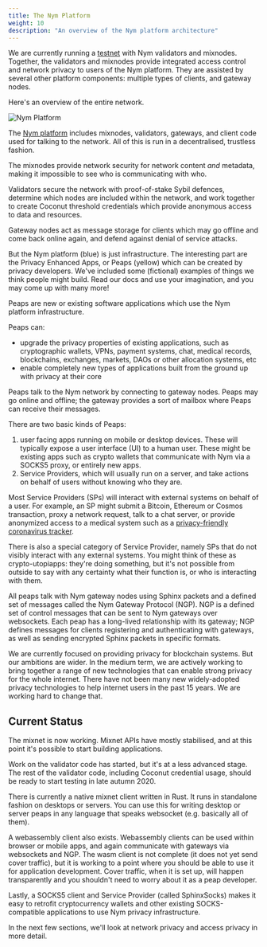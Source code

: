 ```yaml
---
title: The Nym Platform
weight: 10
description: "An overview of the Nym platform architecture"
---
```


We are currently running a [testnet](https://dashboard.nymtech.net) with Nym validators and mixnodes. Together, the validators and mixnodes provide integrated access control and network privacy to users of the Nym platform. They are assisted by several other platform components: multiple types of clients, and gateway nodes.

Here's an overview of the entire network. 

![Nym Platform](/docs/images/nym-platform.png)

The [Nym platform](https://github.com/nymtech/nym) includes mixnodes, validators, gateways, and client code used for talking to the network. All of this is run in a decentralised, trustless fashion. 

The mixnodes provide network security for network content *and* metadata, making it impossible to see who is communicating with who. 

Validators secure the network with proof-of-stake Sybil defences, determine which nodes are included within the network, and work together to create Coconut threshold credentials which provide anonymous access to data and resources. 

Gateway nodes act as message storage for clients which may go offline and come back online again, and defend against denial of service attacks.

But the Nym platform (blue) is just infrastructure. The interesting part are the Privacy Enhanced Apps, or Peaps (yellow) which can be created by privacy developers. We've included some (fictional) examples of things we think people might build. Read our docs and use your imagination, and you may come up with many more!

Peaps are new or existing software applications which use the Nym platform infrastructure. 

Peaps can: 

* upgrade the privacy properties of existing applications, such as cryptographic wallets, VPNs, payment systems, chat, medical records, blockchains, exchanges, markets, DAOs or other allocation systems, etc
* enable completely new types of applications built from the ground up with privacy at their core

Peaps talk to the Nym network by connecting to gateway nodes. Peaps may go online and offline; the gateway provides a sort of mailbox where Peaps can receive their messages. 

There are two basic kinds of Peaps:

1. user facing apps running on mobile or desktop devices. These will typically expose a user interface (UI) to a human user. These might be existing apps such as crypto wallets that communicate with Nym via a SOCKS5 proxy, or entirely new apps.
2. Service Providers, which will usually run on a server, and take actions on behalf of users without knowing who they are.

Most Service Providers (SPs) will interact with external systems on behalf of a user. For example, an SP might submit a Bitcoin, Ethereum or Cosmos transaction, proxy a network request, talk to a chat server, or provide anonymized access to a medical system such as a [privacy-friendly coronavirus tracker](https://constructiveproof.com/posts/2020-04-24-coronavirus-tracking-app-privacy/). 

There is also a special category of Service Provider, namely SPs that do not visibly interact with any external systems. You might think of these as crypto-utopiapps: they're doing something, but it's not possible from outside to say with any certainty what their function is, or who is interacting with them.

All peaps talk with Nym gateway nodes using Sphinx packets and a defined set of messages called the Nym Gateway Protocol (NGP). NGP is a defined set of control messages that can be sent to Nym gateways over websockets. Each peap has a long-lived relationship with its gateway; NGP defines messages for clients registering and authenticating with gateways, as well as sending encrypted Sphinx packets in specific formats.

We are currently focused on providing privacy for blockchain systems. But our ambitions are wider. In the medium term, we are actively working to bring together a range of new technologies that can enable strong privacy for the whole internet. There have not been many new widely-adopted privacy technologies to help internet users in the past 15 years. We are working hard to change that. 

## Current Status

The mixnet is now working. Mixnet APIs have mostly stabilised, and at this point it's possible to start building applications. 

Work on the validator code has started, but it's at a less advanced stage. The rest of the validator code, including Coconut credential usage, should be ready to start testing in late autumn 2020.

There is currently a native mixnet client written in Rust. It runs in standalone fashion on desktops or servers. You can use this for writing desktop or server peaps in any language that speaks websocket (e.g. basically all of them). 

A webassembly client also exists. Webassembly clients can be used within browser or mobile apps, and again communicate with gateways via websockets and NGP. The wasm client is not complete (it does not yet send cover traffic), but it is working to a point where you should be able to use it for application development. Cover traffic, when it is set up, will happen transparently and you shouldn't need to worry about it as a peap developer.

Lastly, a SOCKS5 client and Service Provider (called SphinxSocks) makes it easy to retrofit cryptocurrency wallets and other existing SOCKS-compatible applications to use Nym privacy infrastructure. 

In the next few sections, we'll look at network privacy and access privacy in more detail. 